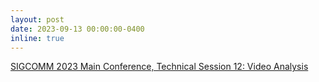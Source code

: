 ```yaml
---
layout: post
date: 2023-09-13 00:00:00-0400
inline: true
---
```


<a href="https://youtu.be/Br54NvCH5iU?si=AewwWGMMJJ1ZdzZI">SIGCOMM 2023 Main Conference, Technical Session 12: Video Analysis</a>
